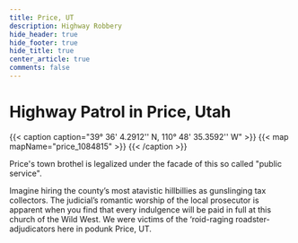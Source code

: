 ```yaml
---
title: Price, UT
description: Highway Robbery
hide_header: true
hide_footer: true
hide_title: true
center_article: true
comments: false
---
```


# Highway Patrol in Price, Utah

{{< caption caption="39° 36' 4.2912'' N, 110° 48' 35.3592'' W" >}}
{{< map mapName="price_1084815" >}} {{< /caption >}}

Price's town brothel is legalized under the facade of this so called "public
service".

Imagine hiring the county’s most atavistic hillbillies as gunslinging tax
collectors. The judicial’s romantic worship of the local prosecutor is apparent
when you find that every indulgence will be paid in full at this church of the
Wild West. We were victims of the ‘roid-raging roadster-adjudicators here in
podunk Price, UT.
